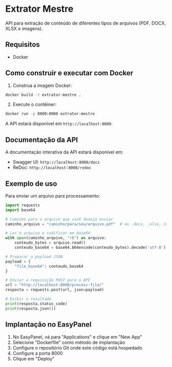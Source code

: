 # Extrator Mestre

API para extração de conteúdo de diferentes tipos de arquivos (PDF, DOCX, XLSX e imagens).

## Requisitos

- Docker

## Como construir e executar com Docker

1. Construa a imagem Docker:

```bash
docker build -t extrator-mestre .
```

2. Execute o contêiner:

```bash
docker run -p 8000:8000 extrator-mestre
```

A API estará disponível em `http://localhost:8000`.

## Documentação da API

A documentação interativa da API estará disponível em:

- Swagger UI: `http://localhost:8000/docs`
- ReDoc: `http://localhost:8000/redoc`

## Exemplo de uso

Para enviar um arquivo para processamento:

```python
import requests
import base64

# Caminho para o arquivo que você deseja enviar
caminho_arquivo = "caminho/para/seu/arquivo.pdf"  # ou .docx, .xlsx, imagem, etc.

# Ler o arquivo e codificar em base64
with open(caminho_arquivo, "rb") as arquivo:
    conteudo_bytes = arquivo.read()
    conteudo_base64 = base64.b64encode(conteudo_bytes).decode('utf-8')

# Preparar o payload JSON
payload = {
    "file_base64": conteudo_base64
}

# Enviar a requisição POST para a API
url = "http://localhost:8000/process-file/"
resposta = requests.post(url, json=payload)

# Exibir o resultado
print(resposta.status_code)
print(resposta.json())
```

## Implantação no EasyPanel

1. No EasyPanel, vá para "Applications" e clique em "New App"
2. Selecione "Dockerfile" como método de implantação
3. Configure o repositório Git onde este código está hospedado
4. Configure a porta 8000
5. Clique em "Deploy" 